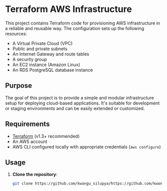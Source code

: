 # Terraform AWS Infrastructure

This project contains Terraform code for provisioning AWS infrastructure in a reliable and reusable way. The configuration sets up the following resources:

- A Virtual Private Cloud (VPC)
- Public and private subnets
- An Internet Gateway and route tables
- A security group
- An EC2 instance (Amazon Linux)
- An RDS PostgreSQL database instance

## Purpose

The goal of this project is to provide a simple and modular infrastructure setup for deploying cloud-based applications. It's suitable for development or staging environments and can be easily extended or customized.

## Requirements

- [Terraform](https://www.terraform.io/downloads.html) (v1.3+ recommended)
- An AWS account
- AWS CLI configured locally with appropriate credentials (`aws configure`)

## Usage

1. **Clone the repository**:
   ```bash
   git clone https://github.com/kwangu_silupya/https://github.com/kwanguSilupya/terraform-infra
